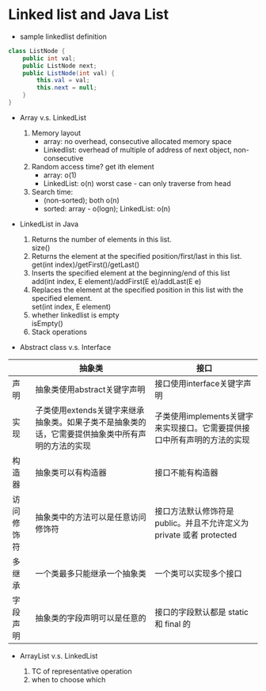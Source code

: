 # Linked list and Java List

- sample linkedlist definition
````java
class ListNode {
    public int val;
    public ListNode next;
    public ListNode(int val) {
        this.val = val;
        this.next = null;
    }
}
````

- Array v.s. LinkedList           
    1. Memory layout               
        - array: no overhead, consecutive allocated memory space        
        - Linkedlist: overhead of multiple of address of next object, non-consecutive
    2. Random access time? get ith element         
        - array: o(1)           
        - LinkedList: o(n) worst case - can only traverse from head             
    3. Search time:                 
        -   (non-sorted); both o(n)
        -   sorted: array - o(logn); LinkedList: o(n)
        
- LinkedList in Java
    1. Returns the number of elements in this list.           
        size()
    2. Returns the element at the specified position/first/last in this list.                         
        get(int index)/getFirst()/getLast()
    3. Inserts the specified element at the beginning/end of this list              
        add(int index, E element)/addFirst(E e)/addLast(E e)           
    4. Replaces the element at the specified position in this list with the specified element.                            
        set(int index, E element)              
    5. whether linkedlist is empty                  
        isEmpty()
    6. Stack operations                
            
- Abstract class v.s. Interface             

|             | 抽象类       | 接口         |
| ----------- | ----------- | ----------- |
| 声明    | 抽象类使用abstract关键字声明      | 接口使用interface关键字声明       |
| 实现     | 子类使用extends关键字来继承抽象类。如果子类不是抽象类的话，它需要提供抽象类中所有声明的方法的实现  | 子类使用implements关键字来实现接口。它需要提供接口中所有声明的方法的实现        |
| 构造器   | 抽象类可以有构造器  | 接口不能有构造器  |
| 访问修饰符     |  抽象类中的方法可以是任意访问修饰符     | 接口方法默认修饰符是public。并且不允许定义为 private 或者 protected      |
| 多继承     |  一个类最多只能继承一个抽象类     |  一个类可以实现多个接口     |
| 字段声明      |   抽象类的字段声明可以是任意的    |   接口的字段默认都是 static 和 final 的    |

- ArrayList v.s. LinkedList         

    1. TC of representative operation           
    2. when to choose which
    